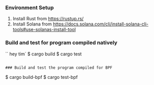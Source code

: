 ### Environment Setup
1. Install Rust from https://rustup.rs/
2. Install Solana from https://docs.solana.com/cli/install-solana-cli-tools#use-solanas-install-tool

### Build and test for program compiled natively
`` hey tim`
$ cargo build
$ cargo test
```

### Build and test the program compiled for BPF
```
$ cargo build-bpf
$ cargo test-bpf
```
